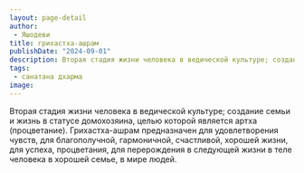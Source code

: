 ```yaml
---
layout: page-detail
author:
 - Яшодеви
title: грихастха-ашрам
publishDate: "2024-09-01"
description: Вторая стадия жизни человека в ведической культуре; создание семьи и жизнь в статусе домохозяина, целью которой является артха (процветание). Грихастха-ашрам предназначен для удовлетворения чувств, для благополучной, гармоничной, счастливой, хорошей жизни, для успеха, процветания, для перерождения в следующей жизни в теле человека в хорошей семье, в мире людей.
tags:
 - санатана дхарма
image: 
---
```


Вторая стадия жизни человека в ведической культуре; создание семьи и жизнь в статусе домохозяина, целью которой является артха (процветание). Грихастха-ашрам предназначен для удовлетворения чувств, для благополучной, гармоничной, счастливой, хорошей жизни, для успеха, процветания, для перерождения в следующей жизни в теле человека в хорошей семье, в мире людей.

